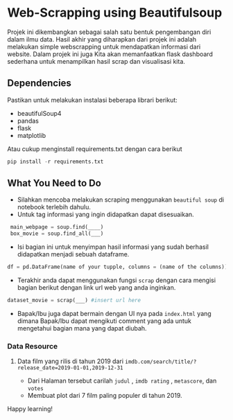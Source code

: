 # Web-Scrapping using Beautifulsoup

Projek ini dikembangkan sebagai salah satu bentuk pengembangan diri dalam ilmu data. Hasil akhir yang diharapkan dari projek ini adalah melakukan simple webscrapping untuk mendapatkan informasi dari website. Dalam projek ini juga Kita akan memanfaatkan flask dashboard sederhana untuk menampilkan hasil scrap dan visualisasi kita.

## Dependencies

Pastikan untuk melakukan instalasi beberapa librari berikut:

- beautifulSoup4
- pandas
- flask
- matplotlib

Atau cukup menginstall requirements.txt dengan cara berikut

```python
pip install -r requirements.txt
```


## What You Need to Do

* Silahkan mencoba melakukan scraping menggunakan `beautiful soup` di notebook terlebih dahulu.
* Untuk tag informasi yang ingin didapatkan dapat disesuaikan.


```python
 main_webpage = soup.find(____)
 box_movie = soup.find_all(___)
```

* Isi bagian ini untuk menyimpan hasil informasi yang sudah berhasil didapatkan menjadi sebuah dataframe.

```python
df = pd.DataFrame(name of your tupple, columns = (name of the columns))
```

* Terakhir anda dapat menggunakan fungsi `scrap` dengan cara mengisi bagian berikut dengan link url web yang anda inginkan.

```python
dataset_movie = scrap(___) #insert url here
```

* Bapak/Ibu juga dapat bermain dengan UI nya pada `index.html` yang dimana Bapak/Ibu dapat mengikuti comment yang ada untuk mengetahui bagian mana yang dapat diubah. 

### Data Resource

1. Data film yang rilis di tahun 2019 dari `imdb.com/search/title/?release_date=2019-01-01,2019-12-31`

    * Dari Halaman tersebut carilah `judul` , `imdb rating` , `metascore`, dan `votes`
    * Membuat plot dari 7 film paling populer di tahun 2019.


Happy learning! 
